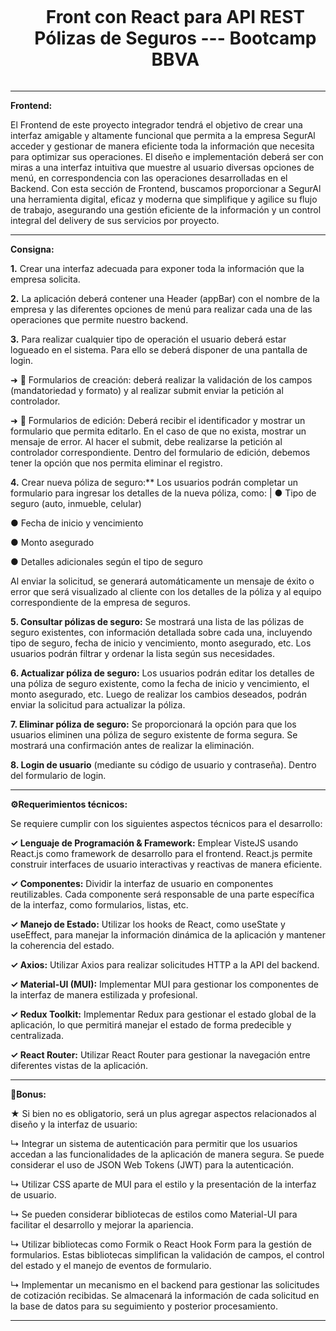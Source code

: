 <div id="user-content-toc">
  <ul align="center">
    <summary><h1 style="display: inline-block">Front con React para API REST Pólizas de Seguros --- Bootcamp BBVA</h1></summary>
  </ul>
</div>

----

**Frontend:**

El Frontend de este proyecto integrador tendrá el objetivo de crear una
interfaz amigable y altamente funcional que permita a la empresa SegurAl
acceder y gestionar de manera eficiente toda la información que necesita
para optimizar sus operaciones.
El diseño e implementación deberá ser con miras a una interfaz intuitiva que
muestre al usuario diversas opciones de menú, en correspondencia con las
operaciones desarrolladas en el Backend.
Con esta sección de Frontend, buscamos proporcionar a SegurAl una
herramienta digital, eficaz y moderna que simplifique y agilice su flujo de
trabajo, asegurando una gestión eficiente de la información y un control
integral del delivery de sus servicios por proyecto.

----

**Consigna:** 

**1.** Crear una interfaz adecuada para exponer toda la información que la
empresa solicita.

**2.** La aplicación deberá contener una Header (appBar) con el nombre de
la empresa y las diferentes opciones de menú para realizar cada una
de las operaciones que permite nuestro backend.

**3.** Para realizar cualquier tipo de operación el usuario deberá estar
logueado en el sistema. Para ello se deberá disponer de una pantalla
de login.

  ➜ 📄 Formularios de creación: deberá realizar la validación de los
  campos (mandatoriedad y formato) y al realizar submit enviar
  la petición al controlador.

  ➜ 📝 Formularios de edición: Deberá recibir el identificador y
  mostrar un formulario que permita editarlo. En el caso de que
  no exista, mostrar un mensaje de error. Al hacer el submit, debe
  realizarse la petición al controlador correspondiente. Dentro del
  formulario de edición, debemos tener la opción que nos permita
  eliminar el registro.

**4.** Crear nueva póliza de seguro:** Los usuarios podrán completar un
formulario para ingresar los detalles de la nueva póliza, como:
|
  ● Tipo de seguro (auto, inmueble, celular)

  ● Fecha de inicio y vencimiento
  
  ● Monto asegurado

  ● Detalles adicionales según el tipo de seguro

Al enviar la solicitud, se generará automáticamente un mensaje de
éxito o error que será visualizado al cliente con los detalles de la póliza
y al equipo correspondiente de la empresa de seguros.

**5. Consultar pólizas de seguro:** Se mostrará una lista de las pólizas de
seguro existentes, con información detallada sobre cada una,
incluyendo tipo de seguro, fecha de inicio y vencimiento, monto
asegurado, etc. Los usuarios podrán filtrar y ordenar la lista según sus
necesidades.


**6. Actualizar póliza de seguro:** Los usuarios podrán editar los detalles
de una póliza de seguro existente, como la fecha de inicio y
vencimiento, el monto asegurado, etc. Luego de realizar los cambios
deseados, podrán enviar la solicitud para actualizar la póliza.


**7. Eliminar póliza de seguro:** Se proporcionará la opción para que los
usuarios eliminen una póliza de seguro existente de forma segura. Se
mostrará una confirmación antes de realizar la eliminación.

**8. Login de usuario** (mediante su código de usuario y contraseña).
Dentro del formulario de login.

----

**⚙️Requerimientos técnicos:**
  
  Se requiere cumplir con los siguientes aspectos técnicos para el desarrollo:

  **✓ Lenguaje de Programación & Framework:** Emplear VisteJS usando
  React.js como framework de desarrollo para el frontend. React.js
  permite construir interfaces de usuario interactivas y reactivas de
  manera eficiente.
  
  **✓ Componentes:** Dividir la interfaz de usuario en componentes
  reutilizables. Cada componente será responsable de una parte
  específica de la interfaz, como formularios, listas, etc.

**✓ Manejo de Estado:** Utilizar los hooks de React, como useState y
  useEffect, para manejar la información dinámica de la aplicación y
  mantener la coherencia del estado.

  **✓ Axios:** Utilizar Axios para realizar solicitudes HTTP a la API del
  backend.

  **✓ Material-UI (MUI):** Implementar MUI para gestionar los componentes
  de la interfaz de manera estilizada y profesional.

  **✓ Redux Toolkit:** Implementar Redux para gestionar el estado global de
  la aplicación, lo que permitirá manejar el estado de forma predecible y
  centralizada.

  **✓ React Router:** Utilizar React Router para gestionar la navegación
  entre diferentes vistas de la aplicación.

----

**🎁Bonus:**
  
  ★ Si bien no es obligatorio, será un plus agregar aspectos relacionados
  al diseño y la interfaz de usuario:
  
  ↳ Integrar un sistema de autenticación para permitir que los
  usuarios accedan a las funcionalidades de la aplicación de
  manera segura. Se puede considerar el uso de JSON Web
  Tokens (JWT) para la autenticación.

  ↳ Utilizar CSS aparte de MUI para el estilo y la presentación de la
  interfaz de usuario.

  ↳ Se pueden considerar bibliotecas de estilos como Material-UI
  para facilitar el desarrollo y mejorar la apariencia.

  ↳ Utilizar bibliotecas como Formik o React Hook Form para la
  gestión de formularios. Estas bibliotecas simplifican la
  validación de campos, el control del estado y el manejo de
  eventos de formulario.

  ↳ Implementar un mecanismo en el backend para gestionar las
  solicitudes de cotización recibidas. Se almacenará la
  información de cada solicitud en la base de datos para su
  seguimiento y posterior procesamiento.
  
  ----

